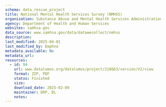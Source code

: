 ```yaml
---
schema: data_rescue_project 
title: National Mental Health Services Survey (NMHSS)
organization: Substance Abuse and Mental Health Services Administration
agency: Department of Health and Human Services
websites: samhsa.gov
data_source: www.samhsa.gov/data/datawecollect/nmhss
description: 
last_modified: 2025-04-01
last_modified_by: Daphna
metadata_available: No
metadata_url: 
resources:
  - id: 94
    url: www.datalumos.org/datalumos/project/218663/version/V2/view
    format: ZIP, PDF
    status: Finished
    size: 
    download_date: 2025-02-09
    maintainer: DRP, DL
    notes: 
---
```

